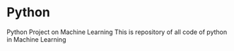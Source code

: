 # Python
Python Project on Machine Learning
This is repository of all code of python in Machine Learning
